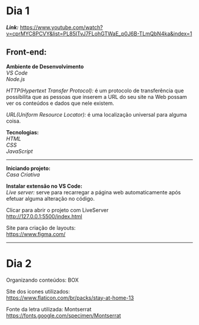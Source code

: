 # Dia 1

***Link:*** https://www.youtube.com/watch?v=cprMYC8PCVY&list=PL85ITvJ7FLohGTWaE_p0J6B-TLmQbN4ka&index=1

## **Front-end:**

**Ambiente de Desenvolvimento**
<br>*VS Code*
<br>*Node.js*

*HTTP(Hypertext Transfer Protocol):* é um protocolo de transferência que possibilita que as pessoas que inserem a URL do seu site na Web possam ver os conteúdos e dados que nele existem. 

*URL(Uniform Resource Locator):* é uma localização universal para alguma coisa.

**Tecnologias:**
<br>*HTML*
<br>*CSS*
<br>*JavaScript*

---

**Iniciando projeto:**
<br>*Casa Criativa*

**Instalar extensão no VS Code:**
<br>*Live server:* serve para recarregar a página web automaticamente após efetuar alguma alteração no código.

Clicar para abrir o projeto com LiveServer
<br>http://127.0.0.1:5500/index.html

Site para criação de layouts:
<br>https://www.figma.com/

---

# Dia 2

Organizando conteúdos: BOX

Site dos icones utilizados:
<br>https://www.flaticon.com/br/packs/stay-at-home-13

Fonte da letra utilizada: Montserrat
<br>https://fonts.google.com/specimen/Montserrat

